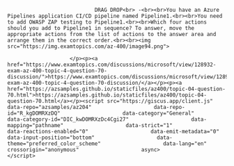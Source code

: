 <p class="card-text">
							
								DRAG DROP<br> -<br><br>You have an Azure Pipelines application CI/CD pipeline named Pipeline1.<br><br>You need to add OWASP ZAP testing to Pipeline1.<br><br>Which four actions should you add to Pipeline1 in sequence? To answer, move the appropriate actions from the list of actions to the answer area and arrange them in the correct order.<br><br><img src="https://img.examtopics.com/az-400/image94.png">
							
						</p><p><a href="https://www.examtopics.com/discussions/microsoft/view/128932-exam-az-400-topic-4-question-70-discussion/">https://www.examtopics.com/discussions/microsoft/view/128932-exam-az-400-topic-4-question-70-discussion/</a></p><p><a href="https://azsamples.github.io/staticfiles/az400/topic-04-question-70.html">https://azsamples.github.io/staticfiles/az400/topic-04-question-70.html</a></p><script src="https://giscus.app/client.js"                    data-repo="azsamples/az204"                    data-repo-id="R_kgDOMRXzDQ"                    data-category="General"                    data-category-id="DIC_kwDOMRXzDc4Cgi27"                    data-mapping="pathname"                    data-strict="1"                    data-reactions-enabled="0"                    data-emit-metadata="0"                    data-input-position="bottom"                    data-theme="preferred_color_scheme"                    data-lang="en"                    crossorigin="anonymous"                    async>                    </script>
